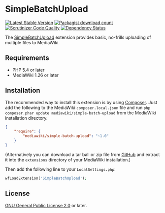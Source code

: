 # SimpleBatchUpload

[![Latest Stable Version](https://poser.pugx.org/mediawiki/simple-batch-upload/v/stable)](https://packagist.org/packages/mediawiki/simple-batch-upload)
[![Packagist download count](https://poser.pugx.org/mediawiki/simple-batch-upload/downloads)](https://packagist.org/packages/mediawiki/simple-batch-upload)
[![Scrutinizer Code Quality](https://scrutinizer-ci.com/g/s7eph4n/SimpleBatchUpload/badges/quality-score.png?b=master)](https://scrutinizer-ci.com/g/s7eph4n/SimpleBatchUpload/?branch=master)
[![Dependency Status](https://www.versioneye.com/php/mediawiki:simple-batch-upload/badge.png)](https://www.versioneye.com/php/mediawiki:simple-batch-upload)

The [SimpleBatchUpload][mw-simple-batch-upload] extension provides basic,
no-frills uploading of multiple files to MediaWiki.

## Requirements

- PHP 5.4 or later
- MediaWiki 1.26 or later

## Installation

The recommended way to install this extension is by using [Composer][composer].
Just add the following to the MediaWiki `composer.local.json` file and run
`php composer.phar update mediawiki/simple-batch-upload` from the MediaWiki
installation directory.

```json
{
	"require": {
		"mediawiki/simple-batch-upload": "~1.0"
	}
}
```

(Alternatively you can download a tar ball or zip file from
[GitHub](https://github.com/s7eph4n/SimpleBatchUpload/releases/latest)
and extract it into the `extensions` directory of your MediaWiki installation.)

Then add the following line to your `LocalSettings.php`:
```php
wfLoadExtension('SimpleBatchUpload');
```

## License

[GNU General Public License 2.0][license] or later.

[license]: https://www.gnu.org/copyleft/gpl.html
[mw-simple-batch-upload]: https://www.mediawiki.org/wiki/Extension:SimpleBatchUpload
[composer]: https://getcomposer.org/
